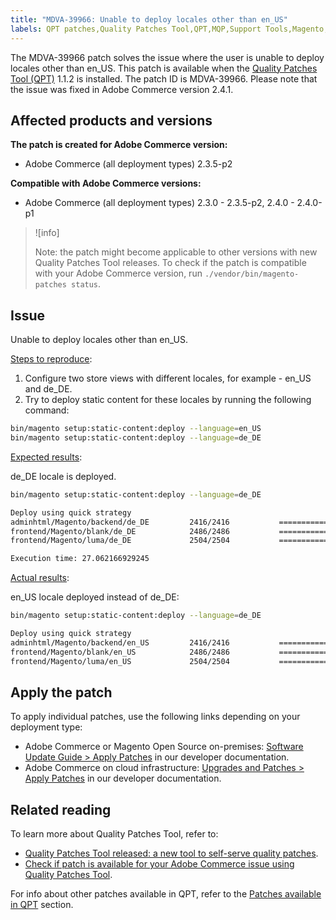 ```yaml
---
title: "MDVA-39966: Unable to deploy locales other than en_US"
labels: QPT patches,Quality Patches Tool,QPT,MQP,Support Tools,Magento,Adobe Commerce,on-premises,cloud infrastructure,deployment,locales,QPT 1.1.2,2.3.0,2.3.1,2.3.2,2.3.3,2.3.2-p2,2.3.4,2.3.3-p1,2.3.5,2.3.4-p2,2.3.5-p1,2.3.5-p2,2.4.0,2.4.0-p1
---
```


The MDVA-39966 patch solves the issue where the user is unable to deploy locales other than en_US. This patch is available when the [Quality Patches Tool (QPT)](https://support.magento.com/hc/en-us/articles/360047139492) 1.1.2 is installed. The patch ID is MDVA-39966. Please note that the issue was fixed in Adobe Commerce version 2.4.1.

## Affected products and versions

**The patch is created for Adobe Commerce version:**

* Adobe Commerce (all deployment types) 2.3.5-p2

**Compatible with Adobe Commerce versions:**

* Adobe Commerce (all deployment types) 2.3.0 - 2.3.5-p2, 2.4.0 - 2.4.0-p1

>![info]
>
>Note: the patch might become applicable to other versions with new Quality Patches Tool releases. To check if the patch is compatible with your Adobe Commerce version, run `./vendor/bin/magento-patches status`.

## Issue

Unable to deploy locales other than en_US.

<ins>Steps to reproduce</ins>:

1. Configure two store views with different locales, for example - en_US and de_DE.
1. Try to deploy static content for these locales by running the following command:

```bash
bin/magento setup:static-content:deploy --language=en_US
bin/magento setup:static-content:deploy --language=de_DE
```

<ins>Expected results</ins>:

de_DE locale is deployed.
```bash
bin/magento setup:static-content:deploy --language=de_DE

Deploy using quick strategy
adminhtml/Magento/backend/de_DE         2416/2416           ============================ 100%   9 secs              
frontend/Magento/blank/de_DE            2486/2486           ============================ 100%   7 secs              
frontend/Magento/luma/de_DE             2504/2504           ============================ 100%   8 secs

Execution time: 27.062166929245
```

<ins>Actual results</ins>:

en_US locale deployed instead of de_DE:
```bash
bin/magento setup:static-content:deploy --language=de_DE

Deploy using quick strategy
adminhtml/Magento/backend/en_US         2416/2416           ============================ 100%   2 secs              
frontend/Magento/blank/en_US            2486/2486           ============================ 100%   1 sec               
frontend/Magento/luma/en_US             2504/2504           ============================ 100%   2 secs
```
## Apply the patch

To apply individual patches, use the following links depending on your deployment type:

* Adobe Commerce or Magento Open Source on-premises: [Software Update Guide > Apply Patches](https://devdocs.magento.com/guides/v2.4/comp-mgr/patching/mqp.html) in our developer documentation.
* Adobe Commerce on cloud infrastructure: [Upgrades and Patches > Apply Patches](https://devdocs.magento.com/cloud/project/project-patch.html) in our developer documentation.

## Related reading

To learn more about Quality Patches Tool, refer to:

* [Quality Patches Tool released: a new tool to self-serve quality patches](https://support.magento.com/hc/en-us/articles/360047139492).
* [Check if patch is available for your Adobe Commerce issue using Quality Patches Tool](https://support.magento.com/hc/en-us/articles/360047125252).

For info about other patches available in QPT, refer to the [Patches available in QPT](https://support.magento.com/hc/en-us/sections/360010506631-Patches-available-in-MQP-tool-) section.
